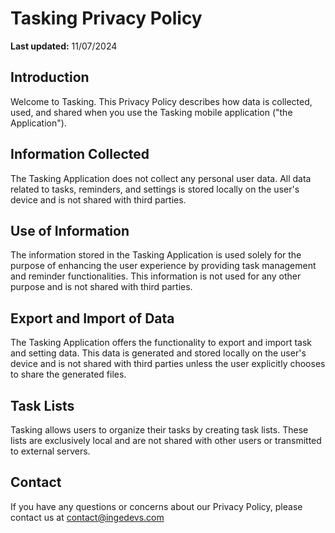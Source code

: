 # Tasking Privacy Policy

**Last updated:** 11/07/2024

## Introduction

Welcome to Tasking. This Privacy Policy describes how data is collected, used, and shared when you use the Tasking mobile application ("the Application").

## Information Collected

The Tasking Application does not collect any personal user data. All data related to tasks, reminders, and settings is stored locally on the user's device and is not shared with third parties.

## Use of Information

The information stored in the Tasking Application is used solely for the purpose of enhancing the user experience by providing task management and reminder functionalities. This information is not used for any other purpose and is not shared with third parties.

## Export and Import of Data

The Tasking Application offers the functionality to export and import task and setting data. This data is generated and stored locally on the user's device and is not shared with third parties unless the user explicitly chooses to share the generated files.

## Task Lists

Tasking allows users to organize their tasks by creating task lists. These lists are exclusively local and are not shared with other users or transmitted to external servers.

## Contact

If you have any questions or concerns about our Privacy Policy, please contact us at contact@ingedevs.com

